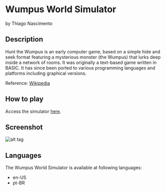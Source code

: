 # Wumpus World Simulator
by Thiago Nascimento

## Description
Hunt the Wumpus is an early computer game, based on a simple hide and seek format featuring a mysterious monster (the Wumpus) that lurks deep inside a network of rooms. It was originally a text-based game written in BASIC. It has since been ported to various programming languages and platforms including graphical versions.

Reference: [Wikipedia](https://en.wikipedia.org/wiki/Hunt_the_Wumpus)

## How to play
Access the simulator [here](http://thiagodnf.github.io/wumpus-world-simulator/).

## Screenshot

![alt tag](https://raw.githubusercontent.com/thiagodnf/wumpus-world-simulator/master/img/screenshot.png)

## Languages
The Wumpus World Simulator is available at following languages:
* en-US
* pt-BR
